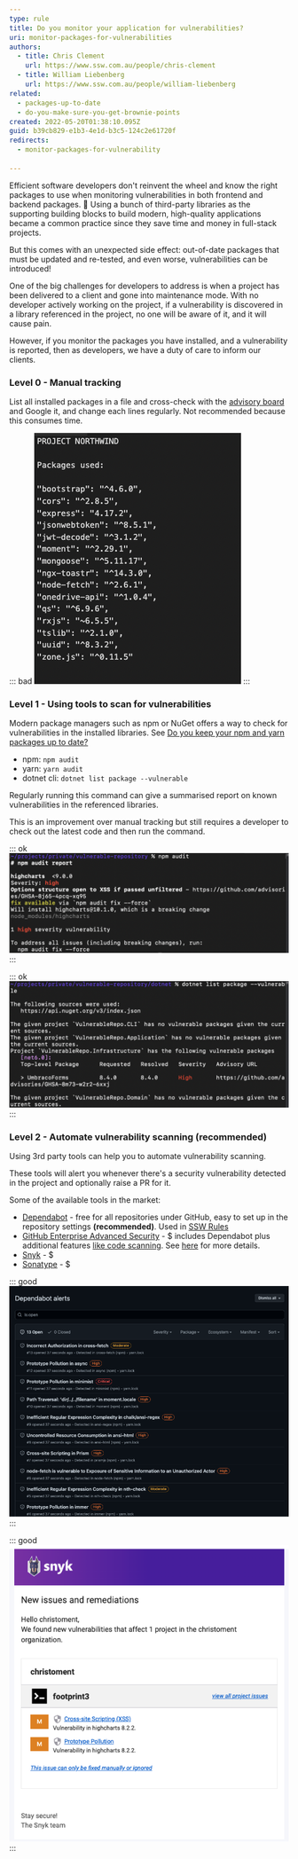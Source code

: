 ```yaml
---
type: rule
title: Do you monitor your application for vulnerabilities?
uri: monitor-packages-for-vulnerabilities
authors:
  - title: Chris Clement
    url: https://www.ssw.com.au/people/chris-clement
  - title: William Liebenberg
    url: https://www.ssw.com.au/people/william-liebenberg
related:
  - packages-up-to-date
  - do-you-make-sure-you-get-brownie-points
created: 2022-05-20T01:38:10.095Z
guid: b39cb829-e1b3-4e1d-b3c5-124c2e61720f
redirects:
  - monitor-packages-for-vulnerability

---
```


Efficient software developers don't reinvent the wheel and know the right packages to use when monitoring vulnerabilities in both frontend and backend packages.
🔐 Using a bunch of third-party libraries as the supporting building blocks to build modern, high-quality applications became a common practice since they save time and money in full-stack projects.

But this comes with an unexpected side effect: out-of-date packages that must be updated and re-tested, and even worse, vulnerabilities can be introduced!

One of the big challenges for developers to address is when a project has been delivered to a client and gone into maintenance mode. With no developer actively working on the project, if a vulnerability is discovered in a library referenced in the project, no one will be aware of it, and it will cause pain.

However, if you monitor the packages you have installed, and a vulnerability is reported, then as developers, we have a duty of care to inform our clients.

### Level 0 - Manual tracking

List all installed packages in a file and cross-check with the [advisory board](https://github.com/advisories) and Google it, and change each lines regularly. Not recommended because this consumes time.

::: bad
![Figure: Bad example - Tracking list of packages manually](screen-shot-2022-05-20-at-12.11.25.png)
:::

### Level 1 - Using tools to scan for vulnerabilities

Modern package managers such as npm or NuGet offers a way to check for vulnerabilities in the installed libraries. See [Do you keep your npm and yarn packages up to date?](/packages-up-to-date)

* npm: `npm audit`
* yarn: `yarn audit`
* dotnet cli: `dotnet list package --vulnerable`

Regularly running this command can give a summarised report on known vulnerabilities in the referenced libraries.

This is an improvement over manual tracking but still requires a developer to check out the latest code and then run the command.

::: ok
![Figure: OK example - This npm audit command informs that there is 1 package with a high severity vulnerability](npm-audit-report.png)
:::

::: ok
![Figure: OK example - This dotnet command informs that there is 1 package with a high severity vulnerability](dotnet-audit-report.png)
:::

### Level 2 - Automate vulnerability scanning (recommended)

Using 3rd party tools can help you to automate vulnerability scanning.

These tools will alert you whenever there's a security vulnerability detected in the project and optionally raise a PR for it.

Some of the available tools in the market:

* [Dependabot](https://github.com/dependabot) - free for all repositories under GitHub, easy to set up in the repository settings **(recommended)**. Used in [SSW Rules](/)
* [GitHub Enterprise Advanced Security](https://github.com/enterprise) - $ includes Dependabot plus additional features [like code scanning](https://docs.github.com/en/code-security/getting-started/github-security-features#available-with-github-advanced-security). See [here](https://docs.github.com/en/enterprise-cloud@latest/get-started/learning-about-github/about-github-advanced-security) for more details.
* [Snyk](https://snyk.io/) - $
* [Sonatype](https://www.sonatype.com/) - $

::: good
![Figure: Good example - Dependabot produces a vulnerability report periodically (and can raise a PR for you)](screen-shot-2022-05-20-at-12.48.33.png)
:::

::: good
![Figure: Good example - Snyk produces a vulnerability detection alert email](screen-shot-2022-05-20-at-12.38.26.png)
:::
